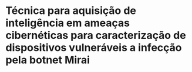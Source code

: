 # Técnica para aquisição de inteligência em ameaças cibernéticas para caracterização de dispositivos vulneráveis a infecção pela botnet Mirai
